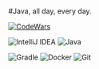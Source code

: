 ###

#Java, all day, every day.


[![CodeWars](https://www.codewars.com/users/imSoner/badges/large)](https://www.codewars.com/users/imSoner)

![IntelliJ IDEA](https://img.shields.io/badge/IntelliJIDEA-000000.svg?style=for-the-badge&logo=intellij-idea&logoColor=white) ![Java](https://img.shields.io/badge/java-%23ED8B00.svg?style=for-the-badge&logo=openjdk&logoColor=white)

![Gradle](https://img.shields.io/badge/gradle-02303A.svg?style=for-the-badge&logo=gradle&logoColor=white)    ![Docker](https://img.shields.io/badge/docker-%230db7ed.svg?style=for-the-badge&logo=docker&logoColor=white)  ![Git](https://img.shields.io/badge/git-%23F05033.svg?style=for-the-badge&logo=git&logoColor=white)  
